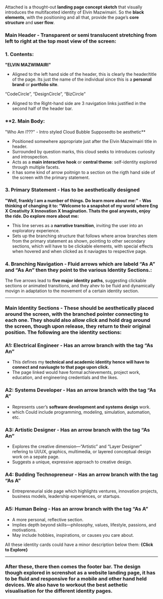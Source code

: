
Attached is a thought-out **landing page concept sketch** that visually introduces the multifaceted identity of Elvin Mazwimairi. So the **black elements**, with the positioning and all that, provide the page’s **core structure** and **user flow**.

### Main Header - Transparent or semi translucent stretching from left to right at the top most view of the screen:

### **1. Contents:**

**"ELVIN MAZWIMAIRI"**

- Aligned to the left hand side of the header, this is clearly the header/title of the page. Its just the name of the individual since this is a **personal brand** or **portfolio site**.

“CodeCircle”, “DesignCircle”, “BizCircle”

- Aligned to the Right-hand side are 3 navigation links justified in the second half of the header bar.

### **2. Main Body:

"Who Am I???" - Intro styled Cloud Bubble Supposedto be aesthetic**

- Positioned somewhere appropriate just after the Elvin Mazwimairi title in header.
- Surrounded by question marks, this cloud seeks to introduces curiosity and introspection.
- Acts as a **main interactive hook** or **central theme**: self-identity explored through multiple facets.
- it has some kind of arrow poitnign to a section on the rigth hand side of the screen with the primary statement.

### **3. Primary Statement - Has to be aesthetically designed**

**"Well, frankly I am a number of things. Do learn more about me:" - Was thinking of changing it to: “Welcome to a snapshot of my world where Eng X Creativity X Innovation X Imagination. Thats the goal anywats, enjoy the ride. Do explore more about me:**

- This line serves as a **narrative transition**, inviting the user into an exploratory experience.
- Sets up the branching structure that follows where arrow branches stem from the primary statement as shown, pointing to other secondary sections, which will have to be clickable elements, with special effects when hovered and when clicked as it naviagtes to respective page.

### **4. Branching Navigation - Fluid arrows which are labeld “As A” and “As An” then they point to the various Identity Sections.:**

The five arrows lead to **five major identity paths**, suggesting clickable sections or animated transitions, and they ahev to be fluid and dynamically movign in adaptation to the movement of a certain identity section.

---

### **Main Identity Sections - These should be aesthetically placed around the screen, with the branched pointer connecting to each one. They should also allow click and hold drag around the screen, though upon release, they return to their original position. The following are the identity sections:**

### **A1: Electrical Engineer - Has an arrow branch with the tag “As An”**

- This defines my **technical and academic identity hence will have to connect and naviuagte to that page upon click.**
- The page linked would have formal achievements, project work, education, and engineering credentials and the likes.

### **A2: Systems Developer - Has an arrow branch with the tag “As A”**

- Represents user’s **software development and systems design** work.
- which Could include programming, modeling, simulation, automation, etc.

### **A3: Artistic Designer - Has an arrow branch with the tag “As An”**

- Explores the creative dimension—“Artistic” and “Layer Designer” refering to UI/UX, graphics, multimedia, or layered conceptual design work on a sepate page.
- Suggests a unique, expressive approach to creative design.

### **A4: Budding Technopreneur - Has an arrow branch with the tag “As A”**

- Entrepreneurial side page which highlights ventures, innovation projects, business models, leadership experiences, or startups.

### **A5: Human Being - Has an arrow branch with the tag “As A”**

- A more personal, reflective section.
- Implies depth beyond skills—philosophy, values, lifestyle, passions, and motivations.
- May include hobbies, inspirations, or causes you care about.

All these identity cards could have a minor description below them: **{Click to Explore}**

---

### After these, there then comes the footer bar. The design though explored in screnshot as a website landing page, it has to be fluid and responsive for a mobile and other hand held devices. We also have to workout the best aethetic visualisation for the different identity pages.
